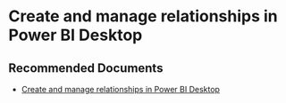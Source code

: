   <properties
	pageTitle="create and manage relationships in power bi desktop"
	description="create and manage relationships in power bi desktop"
	service="microsoft.PowerBIDedicated"
	resource="capacities"
	authors="pjfreitas"
	ms.author="pfreitas"	
	displayOrder="850"
	selfHelpType="generic"
	supportTopicIds="32628086"
	productPesIds="16334"
	cloudEnvironments="public, MoonCake, fairfax" 
	articleId="c5f68589-f5d7-b3af-ee1d-9d14dba80cbc"
	ownershipId="PowerBI_PowerBI"
/>

# Create and manage relationships in Power BI Desktop

## **Recommended Documents**

* [Create and manage relationships in Power BI Desktop](https://docs.microsoft.com/power-bi/desktop-create-and-manage-relationships)
